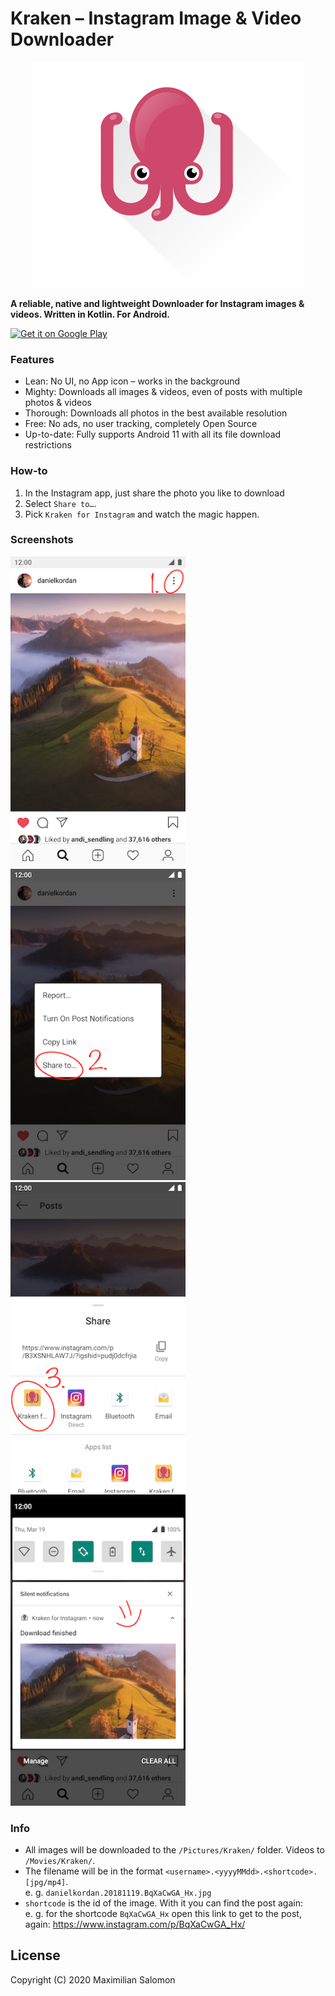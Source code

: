 # Kraken – Instagram Image & Video Downloader

<p align="center">
  <img src="art/logo.svg" alt="Kraken Logo"/>
</p>

**A reliable, native and lightweight Downloader for Instagram images & videos. Written in Kotlin. For Android.**

[<img alt="Get it on Google Play" height="60" src="https://play.google.com/intl/en_us/badges/images/generic/en_badge_web_generic.png">](https://play.google.com/store/apps/details?id=de.salomax.tuck)

### Features

* Lean: No UI, no App icon – works in the background
* Mighty: Downloads all images & videos, even of posts with multiple photos & videos
* Thorough: Downloads all photos in the best available resolution
* Free: No ads, no user tracking, completely Open Source
* Up-to-date: Fully supports Android 11 with all its file download restrictions

### How-to

1. In the Instagram app, just share the photo you like to download
2. Select `Share to…`.
3. Pick `Kraken for Instagram` and watch the magic happen.


### Screenshots

<div>
   <img src="art/screenshots/manual.00.png" width="280" alt="screenshot 0">
   <img src="art/screenshots/manual.01.png" width="280" alt="screenshot 1">
   <img src="art/screenshots/manual.02.png" width="280" alt="screenshot 2">
   <img src="art/screenshots/manual.03.png" width="280" alt="screenshot 3">
</div>

### Info
* All images will be downloaded to the `/Pictures/Kraken/` folder. Videos to `/Movies/Kraken/`.
* The filename will be in the format `<username>.<yyyyMMdd>.<shortcode>.[jpg/mp4]`.  
  e. g. `danielkordan.20181119.BqXaCwGA_Hx.jpg`
* `shortcode` is the id of the image. With it you can find the post again:  
   e. g. for the shortcode `BqXaCwGA_Hx` open this link to get to the post, again: <https://www.instagram.com/p/BqXaCwGA_Hx/>


## License

Copyright (C) 2020 Maximilian Salomon
